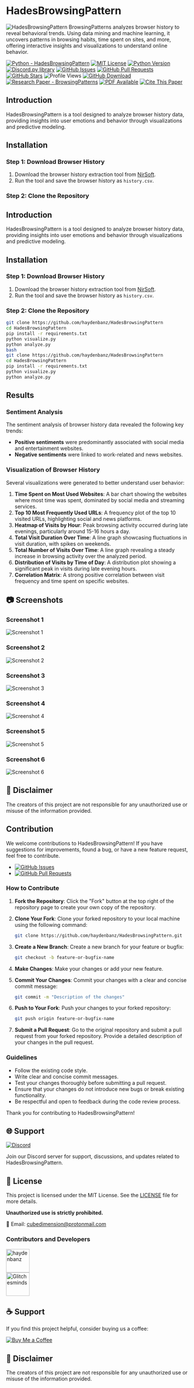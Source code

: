 # HadesBrowsingPattern
![HadesBrowsingPattern](https://github.com/haydenbanz/haydenbanz.github.io/blob/main/images/%20gitimage/Hades16867.png?raw=true)
BrowsingPatterns analyzes browser history to reveal behavioral trends. Using data mining and machine learning, it uncovers patterns in browsing habits, time spent on sites, and more, offering interactive insights and visualizations to understand online behavior.

[![Python - HadesBrowsingPattern](https://img.shields.io/static/v1?label=Python&message=HadesBrowsingPattern&color=%242A3E87&labelColor=%236A7DA8&style=for-the-badge&&logo=python)](https://github.com/haydenbanz/HadesBrowsingPattern/tree/main)
[![MIT License](https://img.shields.io/static/v1?label=License&message=MIT&color=%233DA639&labelColor=%23e3e3e3&style=for-the-badge)](https://github.com/haydenbanz/HadesBrowsingPattern/blob/main/LICENSE)
[![Python Version](https://img.shields.io/static/v1?label=Python&message=3.6%2B&color=%230078D6&labelColor=%23e3e3e3&style=for-the-badge&logo=python)](https://www.python.org/downloads/)
[![Discord.py library](https://img.shields.io/static/v1?label=Discord.py&message=Library&color=%232A3E87&labelColor=%236A7DA8&style=for-the-badge)](https://pypi.org/project/discord.py/)
[![GitHub Issues](https://img.shields.io/github/issues/haydenbanz/HadesBrowsingPattern?style=for-the-badge)](https://github.com/haydenbanz/HadesBrowsingPattern/issues)
[![GitHub Pull Requests](https://img.shields.io/github/issues-pr/haydenbanz/HadesBrowsingPattern?style=for-the-badge)](https://github.com/haydenbanz/HadesBrowsingPattern/pulls)
[![GitHub Stars](https://img.shields.io/github/stars/haydenbanz/HadesBrowsingPattern?style=for-the-badge)](https://github.com/haydenbanz/HadesBrowsingPattern/stargazers)
![Profile Views](https://komarev.com/ghpvc/?username=haydenbanz&color=%232A3E87&labelColor=%236A7DA8&style=for-the-badge)
[![GitHub Download](https://img.shields.io/static/v1?label=Download&message=HadesBrowsingPattern&color=%242A3E87&labelColor=%236A7DA8&style=for-the-badge)](https://github.com/haydenbanz/HadesBrowsingPattern/releases)
[![Research Paper - BrowsingPatterns](https://img.shields.io/static/v1?label=Research%20Paper&message=BrowsingPatterns&color=%242A3E87&labelColor=%236A7DA8&style=for-the-badge)](https://www.academia.edu/123775552/ANALYZING_BROWSING_BEHAVIOR_WITH_DATA_MINING_TECHNIQUES)
[![PDF Available](https://img.shields.io/static/v1?label=PDF&message=Available&color=%233DA639&labelColor=%23e3e3e3&style=for-the-badge)](https://www.academia.edu/123775552/ANALYZING_BROWSING_BEHAVIOR_WITH_DATA_MINING_TECHNIQUES)
[![Cite This Paper](https://img.shields.io/static/v1?label=Cite&message=This%20Paper&color=%230078D6&labelColor=%23e3e3e3&style=for-the-badge)](https://www.academia.edu/123775552/ANALYZING_BROWSING_BEHAVIOR_WITH_DATA_MINING_TECHNIQUES#cite)

## Introduction
HadesBrowsingPattern is a tool designed to analyze browser history data, providing insights into user emotions and behavior through visualizations and predictive modeling.

## Installation

### Step 1: Download Browser History
1. Download the browser history extraction tool from [NirSoft](https://www.nirsoft.net/utils/browsing_history_view.html).
2. Run the tool and save the browser history as `history.csv`.

### Step 2: Clone the Repository
## Introduction
HadesBrowsingPattern is a tool designed to analyze browser history data, providing insights into user emotions and behavior through visualizations and predictive modeling.

## Installation

### Step 1: Download Browser History
1. Download the browser history extraction tool from [NirSoft](https://www.nirsoft.net/utils/browsing_history_view.html).
2. Run the tool and save the browser history as `history.csv`.

### Step 2: Clone the Repository

```bash 
git clone https://github.com/haydenbanz/HadesBrowsingPattern
cd HadesBrowsingPattern
pip install -r requirements.txt
python visualize.py
python analyze.py
bash
git clone https://github.com/haydenbanz/HadesBrowsingPattern
cd HadesBrowsingPattern
pip install -r requirements.txt
python visualize.py
python analyze.py
```


## Results

### Sentiment Analysis
The sentiment analysis of browser history data revealed the following key trends:
- **Positive sentiments** were predominantly associated with social media and entertainment websites.
- **Negative sentiments** were linked to work-related and news websites.

### Visualization of Browser History
Several visualizations were generated to better understand user behavior:
1. **Time Spent on Most Used Websites**: A bar chart showing the websites where most time was spent, dominated by social media and streaming services.
2. **Top 10 Most Frequently Used URLs**: A frequency plot of the top 10 visited URLs, highlighting social and news platforms.
3. **Heatmap of Visits by Hour**: Peak browsing activity occurred during late evenings, particularly around 15-16 hours a day.
4. **Total Visit Duration Over Time**: A line graph showcasing fluctuations in visit duration, with spikes on weekends.
5. **Total Number of Visits Over Time**: A line graph revealing a steady increase in browsing activity over the analyzed period.
6. **Distribution of Visits by Time of Day**: A distribution plot showing a significant peak in visits during late evening hours.
7. **Correlation Matrix**: A strong positive correlation between visit frequency and time spent on specific websites.




## 📷 Screenshots

### Screenshot 1
![Screenshot 1](https://github.com/haydenbanz/haydenbanz.github.io/blob/main/images/%20gitimage/scr55sd44555.png?raw=true)

### Screenshot 2
![Screenshot 2](https://github.com/haydenbanz/haydenbanz.github.io/blob/main/images/%20gitimage/scrn4575jh6.png?raw=true)

### Screenshot 3
![Screenshot 3](https://github.com/haydenbanz/haydenbanz.github.io/blob/main/images/%20gitimage/scrn45jh765.png?raw=true)

### Screenshot 4
![Screenshot 4](https://github.com/haydenbanz/haydenbanz.github.io/blob/main/images/%20gitimage/scrn57gbi85u.png?raw=true)

### Screenshot 5
![Screenshot 5](https://github.com/haydenbanz/haydenbanz.github.io/blob/main/images/%20gitimage/scrn58j75bb.png?raw=true)

### Screenshot 6
![Screenshot 6](https://github.com/haydenbanz/haydenbanz.github.io/blob/main/images/%20gitimage/scrnh345.png?raw=true)

## 🚫 Disclaimer

The creators of this project are not responsible for any unauthorized use or misuse of the information provided.


## Contribution

We welcome contributions to HadesBrowsingPattern! If you have suggestions for improvements, found a bug, or have a new feature request, feel free to contribute.

- [![GitHub Issues](https://img.shields.io/github/issues/haydenbanz/HadesBrowsingPattern?style=for-the-badge)](https://github.com/haydenbanz/HadesBrowsingPattern/issues)
- [![GitHub Pull Requests](https://img.shields.io/github/issues-pr/haydenbanz/HadesBrowsingPattern?style=for-the-badge)](https://github.com/haydenbanz/HadesBrowsingPattern/pulls)

### How to Contribute

1. **Fork the Repository**: Click the "Fork" button at the top right of the repository page to create your own copy of the repository.

2. **Clone Your Fork**: Clone your forked repository to your local machine using the following command:
    ```bash
    git clone https://github.com/haydenbanz/HadesBrowsingPattern.git
    ```

3. **Create a New Branch**: Create a new branch for your feature or bugfix:
    ```bash
    git checkout -b feature-or-bugfix-name
    ```

4. **Make Changes**: Make your changes or add your new feature.

5. **Commit Your Changes**: Commit your changes with a clear and concise commit message:
    ```bash
    git commit -m "Description of the changes"
    ```

6. **Push to Your Fork**: Push your changes to your forked repository:
    ```bash
    git push origin feature-or-bugfix-name
    ```

7. **Submit a Pull Request**: Go to the original repository and submit a pull request from your forked repository. Provide a detailed description of your changes in the pull request.

### Guidelines

- Follow the existing code style.
- Write clear and concise commit messages.
- Test your changes thoroughly before submitting a pull request.
- Ensure that your changes do not introduce new bugs or break existing functionality.
- Be respectful and open to feedback during the code review process.

Thank you for contributing to HadesBrowsingPattern!

## 🌐 Support

[![Discord](https://img.shields.io/badge/Discord-Join%20Our%20Discord%20Server-%237289DA?style=for-the-badge&logo=discord)](https://discord.gg/ZFTCpAU53U)

Join our Discord server for support, discussions, and updates related to HadesBrowsingPattern.

## 📜 License

This project is licensed under the MIT License. See the [LICENSE](LICENSE) file for more details.

**Unauthorized use is strictly prohibited.**

📧 Email: cubedimension@protonmail.com  




### Contributors and Developers

[<img src="https://avatars.githubusercontent.com/u/67865621?s=64&v=4" width="64" height="64" alt="haydenbanz">](https://github.com/haydenbanz)  
[<img src="https://avatars.githubusercontent.com/u/144106684?s=64&v=4" width="64" height="64" alt="Glitchesminds">](https://github.com/Glitchesminds)

## ☕ Support

If you find this project helpful, consider buying us a coffee:

[![Buy Me a Coffee](https://img.shields.io/badge/Buy%20Me%20a%20Coffee-%23FFDD00?style=for-the-badge&logo=ko-fi&logoColor=white)](https://ko-fi.com/codeglitch)

## 🚫 Disclaimer

The creators of this project are not responsible for any unauthorized use or misuse of the information provided.

